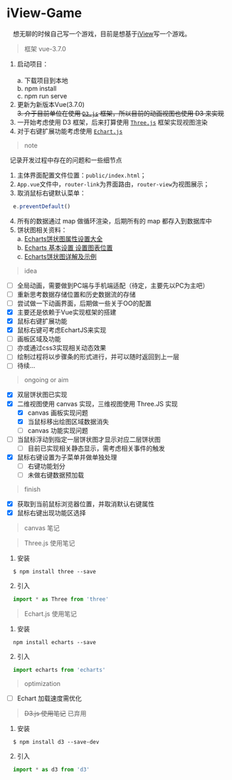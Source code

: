 # iView-Game

&emsp;想无聊的时候自己写一个游戏，目前是想基于[iView](https://www.iviewui.com/)写一个游戏。

> 框架 vue-3.7.0

1. 启动项目：<br/>  
  a. 下载项目到本地 <br />
  b. npm install <br />
  c. npm run serve <br />
2. 更新为新版本Vue(3.7.0)<br/>
~~3. 介于目前单位在使用 [`D3.js`](https://d3js.org/) 框架，所以目前的动画视图也使用 D3 来实现~~
3. 一开始考虑使用 D3 框架，后来打算使用 [`Three.js`](https://threejs.org/) 框架实现视图渲染
4. 对于右键扩展功能考虑使用 [`Echart.js`](https://echarts.baidu.com/index.html)

> note

&ensp;记录开发过程中存在的问题和一些细节点
1. 主体界面配置文件位置：`public/index.html`；
2. `App.vue`文件中，`router-link`为界面路由，`router-view`为视图展示；
3. 取消鼠标右键默认菜单：
``` javascript
  e.preventDefault()
```
4. 所有的数据通过 map 做循环渲染，后期所有的 map 都存入到数据库中
5. 饼状图相关资料：<br />
  a. [Echarts饼状图属性设置大全](https://blog.csdn.net/sleepwalker_1992/article/details/82532210)<br />
  b. [Echarts 基本设置 设置图表位置](https://www.jianshu.com/p/3cf80b96a65d)<br />
  c. [Echarts饼状图详解及示例](https://blog.csdn.net/qq_21386275/article/details/78842286)<br />

> idea

- [ ] 全局动画，需要做到PC端与手机端适配（待定，主要先以PC为主吧）
- [ ] 重新思考数据存储位置和历史数据流的存储
- [ ] 尝试做一下动画界面，后期做一些关于OO的配置
- [x] 主要还是依赖于Vue实现框架的搭建
- [x] 鼠标右键扩展功能
- [x] 鼠标右键可考虑EchartJS来实现
- [ ] 画板区域及功能
- [ ] 亦或通过css3实现相关动态效果
- [ ] 绘制过程将以步骤条的形式进行，并可以随时返回到上一层
- [ ] 待续...

> ongoing or aim

- [x] 双层饼状图已实现
- [x] 二维视图使用 canvas 实现，三维视图使用 Three.JS 实现
  - [x] canvas 画板实现问题
  - [x] 当鼠标移出绘图区域数据消失
  - [ ] canvas 功能实现问题
- [ ] 当鼠标浮动到指定一层饼状图才显示对应二层饼状图
  - [ ] 目前已实现相关静态显示，需考虑相关事件的触发
- [x] 鼠标右键设置为子菜单并做单独处理
  - [ ] 右键功能划分
  - [ ] 未做右键数据预加载

> finish

- [x] 获取到当前鼠标浏览器位置，并取消默认右键属性
- [x] 鼠标右键出现功能区选择

> canvas 笔记

> Three.js 使用笔记

1. 安装
``` node
  $ npm install three --save
```
2. 引入
``` javascript
  import * as Three from 'three'
```

> Echart.js 使用笔记

1. 安装
``` node
  npm install echarts --save
```
2. 引入
``` javascript
  import echarts from 'echarts'
```

> optimization

- [ ] Echart 加载速度需优化

> ~~D3.js 使用笔记~~ 已弃用

1. 安装
``` node
  $ npm install d3 --save-dev
```
2. 引入
``` javascript
  import * as d3 from 'd3'
```
